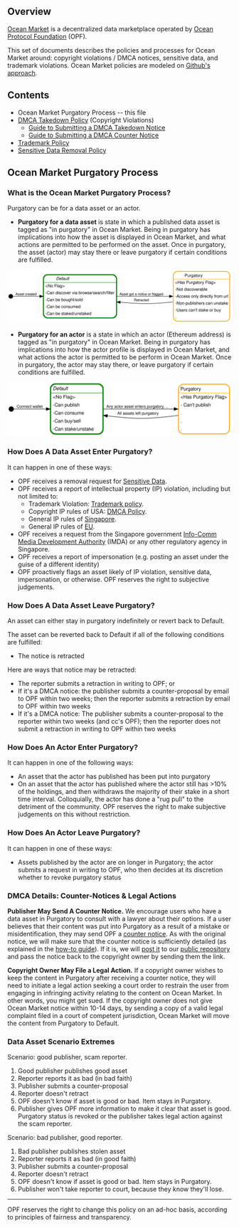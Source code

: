 ## Overview

[Ocean Market](https://market.oceanprotocol.com) is a decentralized data marketplace operated by [Ocean Protocol Foundation](https://www.oceanprotocol.com) (OPF).

This set of documents describes the policies and processes for Ocean Market around: copyright violations / DMCA notices, sensitive data, and trademark violations. Ocean Market policies are modeled on [Github's approach](https://github.com/github/dmca).

## Contents

* Ocean Market Purgatory Process -- this file
* [DMCA Takedown Policy](dmca-takedown-policy.md) (Copyright Violations)
  * [Guide to Submitting a DMCA Takedown Notice](guide-to-submitting-a-dmca-takedown-notice.md)
  * [Guide to Submitting a DMCA Counter Notice](guide-to-submitting-a-dmca-counter-notice.md)
* [Trademark Policy](ocean-market-trademark-policy.md)
* [Sensitive Data Removal Policy](ocean-market-sensitive-data-removal-policy.md)

## Ocean Market Purgatory Process

### What is the Ocean Market Purgatory Process?

Purgatory can be for a data asset or an actor.

* **Purgatory for a data asset** is state in which a published data asset is tagged as "in purgatory" in Ocean Market. Being in purgatory has implications into how the asset is displayed in Ocean Market, and what actions are permitted to be performed on the asset. Once in purgatory, the asset (actor) may stay there or leave purgatory if certain conditions are fulfilled.

![](images/process-asset.svg)

* **Purgatory for an actor** is a state in which an actor (Ethereum address) is tagged as "in purgatory" in Ocean Market. Being in purgatory has implications into how the actor profile is displayed in Ocean Market, and what actions the actor is permitted to be perform in Ocean Market. Once in purgatory, the actor may stay there, or leave purgatory if certain conditions are fulfilled.

![](images/process-actor.svg)

### How Does A Data Asset Enter Purgatory?

It can happen in one of these ways:
* OPF receives a removal request for [Sensitive Data](ocean-market-sensitive-data-removal-policy.md).
* OPF receives a report of intellectual property (IP) violation, including but not limited to:
  * Trademark Violation: [Trademark policy](ocean-market-trademark-policy.md).
  * Copyright IP rules of USA: [DMCA Policy](dmca-takedown-policy.md).
  * General IP rules of [Singapore](https://www.ipos.gov.sg/understanding-innovation-ip).
  * General IP rules of [EU](https://europa.eu/youreurope/business/running-business/intellectual-property/index_en.htm).
* OPF receives a request from the Singapore government [Info-Comm Media Development Authority](https://www.imda.gov.sg/) (IMDA) or any other regulatory agency in Singapore.
* OPF receives a report of impersonation (e.g. posting an asset under the guise of a different identity)
* OPF proactively flags an asset likely of IP violation, sensitive data, impersonation, or otherwise. OPF reserves the right to subjective judgements.

### How Does A Data Asset Leave Purgatory?

An asset can either stay in purgatory indefinitely or revert back to Default. 

The asset can be reverted back to Default if all of the following conditions are fulfilled:
* The notice is retracted

Here are ways that notice may be retracted:
* The reporter submits a retraction in writing to OPF; or
* If it's a DMCA notice: the publisher submits a counter-proposal by email to OPF within two weeks; then the reporter submits a retraction by email to OPF within two weeks
* If it's a DMCA notice: The publisher submits a counter-proposal to the reporter within two weeks (and cc's OPF); then the reporter does not submit a retraction in writing to OPF within two weeks

### How Does An Actor Enter Purgatory?

It can happen in one of the following ways:
* An asset that the actor has published has been put into purgatory
* On an asset that the actor has published where the actor still has >10% of the holdings, and then withdraws the majority of their stake in a short time interval. Colloquially, the actor has done a "rug pull" to the detriment of the community. OPF reserves the right to make subjective judgements on this without restriction.

### How Does An Actor Leave Purgatory?

It can happen in one of these ways:
* Assets published by the actor are on longer in Purgatory; the actor submits a request in writing to OPF, who then decides at its discretion whether to revoke purgatory status

### DMCA Details: Counter-Notices & Legal Actions

**Publisher May Send A Counter Notice.** We encourage users who have a data asset in Purgatory to consult with a lawyer about their options. If a user believes that their content was put into Purgatory as a result of a mistake or misidentification, they may send OPF a [counter notice](guide-to-submitting-a-dmca-counter-notice). As with the original notice, we will make sure that the counter notice is sufficiently detailed (as explained in the [how-to guide](guide-to-submitting-a-dmca-counter-notice)). If it is, we will [post it](#d-transparency) to our [public repository](https://github.com/oceanprotocol/dmca) and pass the notice back to the copyright owner by sending them the link.

**Copyright Owner May File a Legal Action.** If a copyright owner wishes to keep the content in Purgatory after receiving a counter notice, they will need to initiate a legal action seeking a court order to restrain the user from engaging in infringing activity relating to the content on Ocean Market. In other words, you might get sued. If the copyright owner does not give Ocean Market notice within 10-14 days, by sending a copy of a valid legal complaint filed in a court of competent jurisdiction, Ocean Market will move the content from Purgatory to Default.

### Data Asset Scenario Extremes

Scenario: good publisher, scam reporter.
1. Good publisher publishes good asset
2. Reporter reports it as bad (in bad faith)
3. Publisher submits a counter-proposal
4. Reporter doesn't retract
5. OPF doesn't know if asset is good or bad. Item stays in Purgatory. 
6. Publisher gives OPF more information to make it clear that asset is good. Purgatory status is revoked or the publisher takes legal action against the scam reporter.

Scenario: bad publisher, good reporter.
1. Bad publisher publishes stolen asset
2. Reporter reports it as bad (in good faith)
3. Publisher submits a counter-proposal
4. Reporter doesn't retract
5. OPF doesn't know if asset is good or bad. Item stays in Purgatory. 
6. Publisher won't take reporter to court, because they know they'll lose.

----

OPF reserves the right to change this policy on an ad-hoc basis, according to principles of fairness and transparency.

